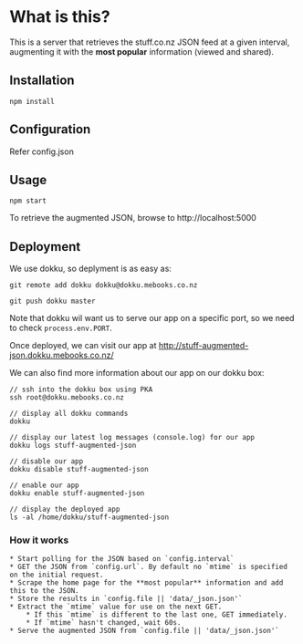# What is this?

This is a server that retrieves the stuff.co.nz JSON feed at a given interval,
augmenting it with the **most popular** information (viewed and shared).

## Installation

	npm install

## Configuration

Refer config.json

## Usage

	npm start

To retrieve the augmented JSON, browse to http://localhost:5000

## Deployment

We use dokku, so deplyment is as easy as:

	git remote add dokku dokku@dokku.mebooks.co.nz

	git push dokku master

Note that dokku wil want us to serve our app on a specific port, so we need to
check `process.env.PORT`.

Once deployed, we can visit our app at http://stuff-augmented-json.dokku.mebooks.co.nz/

We can also find more information about our app on our dokku box:

	// ssh into the dokku box using PKA
	ssh root@dokku.mebooks.co.nz

	// display all dokku commands
	dokku

	// display our latest log messages (console.log) for our app
	dokku logs stuff-augmented-json

	// disable our app
	dokku disable stuff-augmented-json

	// enable our app
	dokku enable stuff-augmented-json

	// display the deployed app
	ls -al /home/dokku/stuff-augmented-json

### How it works

	* Start polling for the JSON based on `config.interval`
	* GET the JSON from `config.url`. By default no `mtime` is specified on the initial request.
	* Scrape the home page for the **most popular** information and add this to the JSON.
	* Store the results in `config.file || 'data/_json.json'`
	* Extract the `mtime` value for use on the next GET.
		* If this `mtime` is different to the last one, GET immediately.
		* If `mtime` hasn't changed, wait 60s.
	* Serve the augmented JSON from `config.file || 'data/_json.json'`
